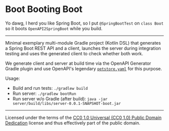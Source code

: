 # Boot Booting Boot

Yo dawg, I herd you like Spring Boot, so I put `@SpringBootTest` on `class Boot`
so it boots `OpenAPI2SpringBoot` while you build.

----

Minimal exemplary multi-module Gradle project (Kotlin DSL) that generates
a Spring Boot REST API and a client, launches the server during
integration testing and uses the generated client to check whether both work.

We generate client and server at build time via the OpenAPI Generator Gradle
plugin and use OpenAPI's legendary [`petstore.yaml`][petstore] for this purpose.

Usage:

- Build and run tests: `./gradlew build`
- Run server: `./gradlew bootRun`
- Run server w/o Gradle (after build):
  `java -jar server/build/libs/server-0.0.1-SNAPSHOT-boot.jar`

----

Licensed under the terms of the
[CC0 1.0 Universal (CC0 1.0) Public Domain Dedication][CC0] license
and thus effectively part of the public domain.

[petstore]: https://github.com/OpenAPITools/openapi-generator/blob/master/modules/openapi-generator/src/test/resources/3_0/petstore.yaml
[CC0]: https://creativecommons.org/publicdomain/zero/1.0/deed
